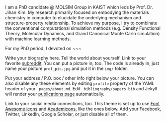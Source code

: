 I am a PhD candidate @ MOLSIM Group in KAIST which leds by Prof. Dr. Jihan Kim. My research primarily focused on embodying the materials chemistry in computer to elucidate the underlying mechanism and structure-property relationship. To achieve my purpose, I try to combinate the conventional computational simulation methods (e.g. Density Functional Theory, Molecular Dynamics, and Grand Canonical Monte Carlo simulation) with machine learning methods.

For my PhD period, I devoted on ~~~

Write your biography here. Tell the world about yourself. Link to your favorite [subreddit](http://reddit.com). You can put a picture in, too. The code is already in, just name your picture `prof_pic.jpg` and put it in the `img/` folder.

Put your address / P.O. box / other info right below your picture. You can also disable any these elements by editing `profile` property of the YAML header of your `_pages/about.md`. Edit `_bibliography/papers.bib` and Jekyll will render your [publications page](/al-folio/publications/) automatically.

Link to your social media connections, too. This theme is set up to use [Font Awesome icons](https://fontawesome.com/) and [Academicons](https://jpswalsh.github.io/academicons/), like the ones below. Add your Facebook, Twitter, LinkedIn, Google Scholar, or just disable all of them.
